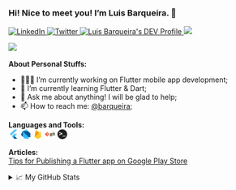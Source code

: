 ### Hi! Nice to meet you! I’m Luis Barqueira. 👋

<a href="https://www.linkedin.com/in/luis-barqueira-7369092/">
<img src="https://img.shields.io/badge/-LinkedIn-%233781da" alt="LinkedIn"/>
</a> 
<a href="https://twitter.com/barqueira">
<img src="https://img.shields.io/badge/-Twitter-%231DA1F2" alt="Twitter" />
</a>
<a href="https://dev.to/lbarqueira">
  <img src="https://d2fltix0v2e0sb.cloudfront.net/dev-badge.svg" alt="Luis Barqueira's DEV Profile" height="25" width="25">
</a>
<a href="https://www.reddit.com/user/lbarqueira/">
  <img width="22px" src="https://cdn.jsdelivr.net/npm/simple-icons@v3/icons/reddit.svg" />
</a>

![](https://visitor-badge.glitch.me/badge?page_id=lbarqueira.lbarqueira)  
  
<!--
**lbarqueira/lbarqueira** is a ✨ _special_ ✨ repository because its `README.md` (this file) appears on your GitHub profile.
Here are some ideas to get you started:
- 👯 I’m looking to collaborate on ...
- 🤔 I’m looking for help with ...
- 😄 Pronouns: ...
- ⚡ Fun fact: ...
-->
**About Personal Stuffs:**
- 👨🏽‍💻 I’m currently working on Flutter mobile app development;
- 🌱 I’m currently learning Flutter & Dart;
- 💬 Ask me about anything! I will be glad to help; 
- 📫 How to reach me: [@barqueira](https://twitter.com/barqueira);

**Languages and Tools:**  
<code><img height="20" src="https://raw.githubusercontent.com/github/explore/80688e429a7d4ef2fca1e82350fe8e3517d3494d/topics/flutter/flutter.png"></code>
<code><img height="20" src="https://raw.githubusercontent.com/github/explore/80688e429a7d4ef2fca1e82350fe8e3517d3494d/topics/dart/dart.png"></code>
<code><img height="20" src="https://raw.githubusercontent.com/github/explore/80688e429a7d4ef2fca1e82350fe8e3517d3494d/topics/firebase/firebase.png"></code>
<code><img height="20" src="https://raw.githubusercontent.com/github/explore/80688e429a7d4ef2fca1e82350fe8e3517d3494d/topics/git/git.png"></code>
<code><img height="20" src="https://raw.githubusercontent.com/github/explore/80688e429a7d4ef2fca1e82350fe8e3517d3494d/topics/terminal/terminal.png"></code>

**Articles:**  
[Tips for Publishing a Flutter app on Google Play Store](https://dev.to/lbarqueira/tips-for-publishing-a-flutter-app-on-google-play-store-275m)

<details>
<summary>📈 My GitHub Stats</summary>

<p align="center"> <img src="https://github-readme-stats.vercel.app/api?username=lbarqueira&show_icons=true&theme=gotham" alt="abhisheknaiidu" />

</details>
